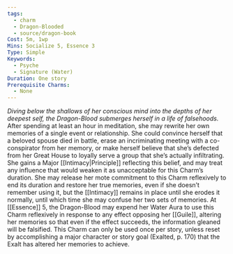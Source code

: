 ```yaml
---
tags:
  - charm
  - Dragon-Blooded
  - source/dragon-book
Cost: 5m, 1wp
Mins: Socialize 5, Essence 3
Type: Simple
Keywords:
  - Psyche
  - Signature (Water)
Duration: One story
Prerequisite Charms:
  - None
---
```

*Diving below the shallows of her conscious mind into the depths of her deepest self, the Dragon-Blood submerges herself in a life of falsehoods.*
After spending at least an hour in meditation, she may rewrite her own memories of a single event or relationship. She could convince herself that a beloved spouse died in battle, erase an incriminating meeting with a co-conspirator from her memory, or make herself believe that she’s defected from her Great House to loyally serve a group that she’s actually infiltrating. She gains a Major [[Intimacy|Principle]] reflecting this belief, and may treat any influence that would weaken it as unacceptable for this Charm’s duration. She may release her mote commitment to this Charm reflexively to end its duration and restore her true memories, even if she doesn’t remember using it, but the [[Intimacy]] remains in place until she erodes it normally, until which time she may confuse her two sets of memories. At [[Essence]] 5, the Dragon-Blood may expend her Water Aura to use this Charm reflexively in response to any effect opposing her [[Guile]], altering her memories so that even if the effect succeeds, the information gleaned will be falsified. This Charm can only be used once per story, unless reset by accomplishing a major character or story goal (Exalted, p. 170) that the Exalt has altered her memories to achieve.